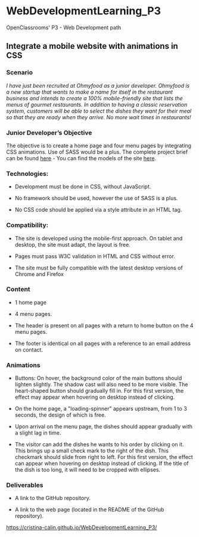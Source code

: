 # WebDevelopmentLearning_P3
OpenClassrooms' P3 - Web Development path 

## Integrate a mobile website with animations in CSS

### Scenario

_I have just been recruited at Ohmyfood as a junior developer. 
Ohmyfood is a new startup that wants to make a name for itself in the restaurant business and intends to create a 100% mobile-friendly site that lists the menus of gourmet restaurants. In addition to having a classic reservation system, customers will be able to select the dishes they want for their meal so that they are ready when they arrive. No more wait times in restaurants!_

### Junior Developer’s Objective

The objective is to create a home page and four menu pages by integrating CSS animations. Use of SASS would be a plus.
The complete project brief can be found [here](https://s3-eu-west-1.amazonaws.com/course.oc-static.com/projects/Web%20Developer%20P3/Creative%20Brief%20-%20Ohmyfood!.pdf) - You can find the models of the site [here](https://s3-eu-west-1.amazonaws.com/course.oc-static.com/projects/Front-End+V2/P3+CSS+animations/Projet+3+-+ohmyfood+EN.zip).

### Technologies:

* Development must be done in CSS, without JavaScript.

* No framework should be used, however the use of SASS is a plus.

* No CSS code should be applied via a style attribute in an HTML tag.

### Compatibility:

* The site is developed using the mobile-first approach. On tablet and desktop, the site must adapt, the layout is free.

* Pages must pass W3C validation in HTML and CSS without error.

* The site must be fully compatible with the latest desktop versions of Chrome and Firefox

### Content

* 1 home page

* 4 menu pages.

* The header is present on all pages with a return to home button on the 4 menu pages.

* The footer is identical on all pages with a reference to an email address on contact.

### Animations

* Buttons: On hover, the background color of the main buttons should lighten slightly. The shadow cast will also need to be more visible. The heart-shaped button should gradually fill in. For this first version, the effect may appear when hovering on desktop instead of clicking.

* On the home page, a "loading-spinner" appears upstream, from 1 to 3 seconds, the design of which is free.

* Upon arrival on the menu page, the dishes should appear gradually with a slight lag in time.

* The visitor can add the dishes he wants to his order by clicking on it. This brings up a small check mark to the right of the dish. This checkmark should slide from right to left. For this first version, the effect can appear when hovering on desktop instead of clicking. If the title of the dish is too long, it will need to be cropped with ellipses.

### Deliverables

* A link to the GitHub repository.

* A link to the web page (located in the README of the GitHub repository). 

https://cristina-calin.github.io/WebDevelopmentLearning_P3/



